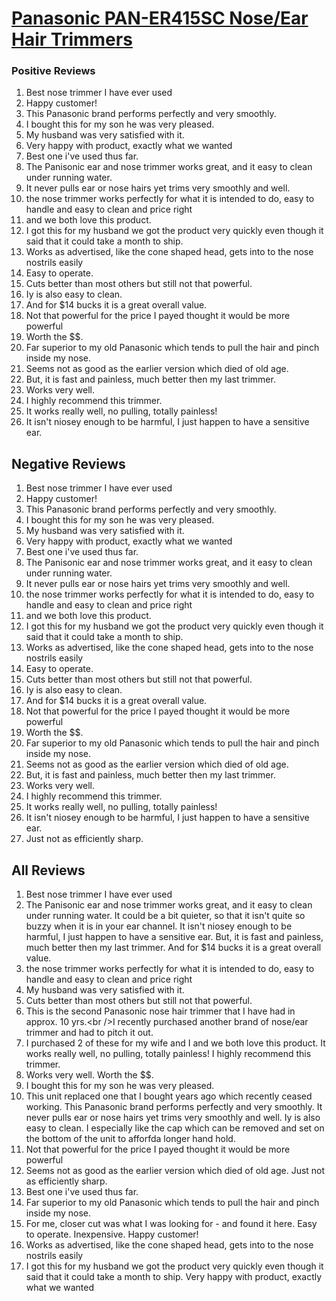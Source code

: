 # [Panasonic PAN-ER415SC Nose/Ear Hair Trimmers](https://products.checkmycream.com/products/Panasonic-PAN-ER415SC-NoseEar-Hair-Trimmers.html)

### Positive Reviews

<ol>
      <li>Best nose trimmer I have ever used</li>
      <li>Happy customer!</li>
      <li>This Panasonic brand performs perfectly and very smoothly.</li>
      <li>I bought this for my son he was very pleased.</li>
      <li>My husband was very satisfied with it.</li>
      <li>Very happy with product, exactly what we wanted</li>
      <li>Best one i&#x27;ve used thus far.</li>
      <li>The Panisonic ear and nose trimmer works great, and it easy to clean under running water.</li>
      <li>It never pulls ear or nose hairs yet trims very smoothly and well.</li>
      <li>the nose trimmer works perfectly for what it is intended to do, easy to handle and easy to clean and price right</li>
      <li>and we both love this product.  </li>
      <li>I got this for my husband we got the product  very quickly even though it said that it could take a month to ship.  </li>
      <li>Works as advertised, like the cone shaped head, gets into to the nose nostrils easily</li>
      <li>Easy to operate.</li>
      <li>Cuts better than most others but still not that powerful.</li>
      <li>Iy is also easy to clean.</li>
      <li>And for $14 bucks it is a great overall value.</li>
      <li>Not that powerful for the price I payed thought it would be more powerful</li>
      <li>Worth the $$.</li>
      <li>Far superior to my old Panasonic which tends to pull the hair and pinch inside my nose.</li>
      <li>Seems not as good as the earlier version which died of old age.  </li>
      <li>But, it is fast and painless, much better then my last trimmer.</li>
      <li>Works very well.</li>
      <li>I highly recommend this trimmer.</li>
      <li>It works really well, no pulling, totally painless!  </li>
      <li>It isn&#x27;t niosey enough to be harmful, I just happen to have a sensitive ear.</li>
</ol>


<h2>Negative Reviews</h2>
<ol>
<li> Best nose trimmer I have ever used</li>
<li> Happy customer!</li>
<li> This Panasonic brand performs perfectly and very smoothly.</li>
<li> I bought this for my son he was very pleased.</li>
<li> My husband was very satisfied with it.</li>
<li> Very happy with product, exactly what we wanted</li>
<li> Best one i&#x27;ve used thus far.</li>
<li> The Panisonic ear and nose trimmer works great, and it easy to clean under running water.</li>
<li> It never pulls ear or nose hairs yet trims very smoothly and well.</li>
<li> the nose trimmer works perfectly for what it is intended to do, easy to handle and easy to clean and price right</li>
<li> and we both love this product.  </li>
<li> I got this for my husband we got the product  very quickly even though it said that it could take a month to ship.  </li>
<li> Works as advertised, like the cone shaped head, gets into to the nose nostrils easily</li>
<li> Easy to operate.</li>
<li> Cuts better than most others but still not that powerful.</li>
<li> Iy is also easy to clean.</li>
<li> And for $14 bucks it is a great overall value.</li>
<li> Not that powerful for the price I payed thought it would be more powerful</li>
<li> Worth the $$.</li>
<li> Far superior to my old Panasonic which tends to pull the hair and pinch inside my nose.</li>
<li> Seems not as good as the earlier version which died of old age.  </li>
<li> But, it is fast and painless, much better then my last trimmer.</li>
<li> Works very well.</li>
<li> I highly recommend this trimmer.</li>
<li> It works really well, no pulling, totally painless!  </li>
<li> It isn&#x27;t niosey enough to be harmful, I just happen to have a sensitive ear.</li>
<li> Just not as efficiently sharp.</li>
</ol>

<h2>All Reviews</h2>

<ol>
    <li> Best nose trimmer I have ever used</li>
    <li> The Panisonic ear and nose trimmer works great, and it easy to clean under running water. It could be a bit quieter, so that it isn&#x27;t quite so buzzy when it is in your ear channel. It isn&#x27;t niosey enough to be harmful, I just happen to have a sensitive ear. But, it is fast and painless, much better then my last trimmer. And for $14 bucks it is a great overall value.</li>
    <li> the nose trimmer works perfectly for what it is intended to do, easy to handle and easy to clean and price right</li>
    <li> My husband was very satisfied with it.</li>
    <li> Cuts better than most others but still not that powerful.</li>
    <li> This is the second Panasonic nose hair trimmer that I have had in approx. 10 yrs.&lt;br /&gt;I recently purchased another brand of nose/ear trimmer and had to pitch it out.</li>
    <li> I purchased 2 of these for my wife and I and we both love this product.  It works really well, no pulling, totally painless!  I highly recommend this trimmer.</li>
    <li> Works very well. Worth the $$.</li>
    <li> I bought this for my son he was very pleased.</li>
    <li> This unit replaced one that I bought years ago which recently ceased working. This Panasonic brand performs perfectly and very smoothly. It never pulls ear or nose hairs yet trims very smoothly and well. Iy is also easy to clean. I especially like the cap which can be removed and set on the bottom of the unit to afforfda longer hand hold.</li>
    <li> Not that powerful for the price I payed thought it would be more powerful</li>
    <li> Seems not as good as the earlier version which died of old age.  Just not as efficiently sharp.</li>
    <li> Best one i&#x27;ve used thus far.</li>
    <li> Far superior to my old Panasonic which tends to pull the hair and pinch inside my nose.</li>
    <li> For me, closer cut was what I was looking for - and found it here. Easy to operate. Inexpensive. Happy customer!</li>
    <li> Works as advertised, like the cone shaped head, gets into to the nose nostrils easily</li>
    <li> I got this for my husband we got the product  very quickly even though it said that it could take a month to ship.  Very happy with product, exactly what we wanted</li>
</ol>




